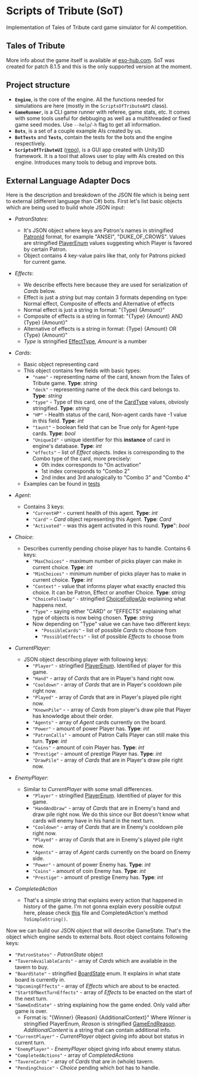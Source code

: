 # Scripts of Tribute (SoT)
Implementation of Tales of Tribute card game simulator for AI competition.

## Tales of Tribute
More info about the game itself is available at [eso-hub.com](https://eso-hub.com/en/tales-of-tribute-card-game). SoT was created for patch 8.1.5 and this is the only supported version at the moment.

## Project structure
* **`Engine`**, is the core of the engine. All the functions needed for simulations are here (mostly in the `ScriptsOfTributeAPI` class).
* **`GameRunner`**, is a CLI game runner with referee, game stats, etc. It comes with some tools useful for debbuging as well as a multithreaded or fixed game seed modes. Use `--help`/`-h` flag to get all information.
* **`Bots`**, is a set of a couple example AIs created by us.
* **`BotTests`** and **`Tests`**, contain the tests for the bots and the engine respectively.
* **`ScriptsOfTributeUI`** ([repo](https://github.com/ScriptsOfTribute/ScriptsOfTribute-GUI)), is a GUI app created with Unity3D framework. It is a tool that allows user to play with AIs created on this engine. Introduces many tools to debug and improve bots.


## External Language Adapter Docs
Here is the description and breakdown of the JSON file which is being sent to external (different language than C#) bots.
First let's list basic objects which are being used to build whole JSON input:
* *PatronStates*:
  * It's JSON object where keys are Patron's names in stringified [PatronId](https://github.com/ScriptsOfTribute/ScriptsOfTribute-Core/blob/c92f394483a9b2ba2fff0a52194bace6a4b7114d/Engine/src/Patrons/Patron.cs#L5) format, for example "ANSEI", "DUKE_OF_CROWS". Values are stringified [PlayerEnum](https://github.com/ScriptsOfTribute/ScriptsOfTribute-Core/blob/c92f394483a9b2ba2fff0a52194bace6a4b7114d/Engine/src/Board/Player.cs#L6) values suggesting which Player is favored by certain Patron.
  * Object contains 4 key-value pairs like that, only for Patrons picked for current game.
* *Effects*:
  * We describe effects here because they are used for serialization of *Cards* below.
  * Effect is just a *string* but may contain 3 formats depending on type: Normal effect, Composite of effects and Alternative of effects
  * Normal effect is just a string in format: "{Type} {Amount}"
  * Composite of effects is a string in format: "{Type} {Amount} AND {Type} {Amount}"
  * Alternative of effects is a string in format: {Type} {Amount} OR {Type} {Amount}"
  * *Type* is stringified [EffectType](https://github.com/ScriptsOfTribute/ScriptsOfTribute-Core/blob/c92f394483a9b2ba2fff0a52194bace6a4b7114d/Engine/src/Board/Cards/UniqueEffect.cs#L3), *Amount* is a number
* *Cards*:
  * Basic object representing card
  * This object contains few fields with basic types:
    * `"name"` - representing name of the card, known from the Tales of Tribute game. **Type**: *string*
    * `"deck"` - representing name of the deck this card belongs to. **Type**: *string*
    * `"type"` - Type of this card, one of the [CardType](https://github.com/ScriptsOfTribute/ScriptsOfTribute-Core/blob/c92f394483a9b2ba2fff0a52194bace6a4b7114d/Engine/src/Board/Cards/Card.cs#L3) values, obviosly stringified. **Type**: *string*
    * `"HP"` - Health status of the card, Non-agent cards have -1 value in this field. **Type**: *int*
    * `"taunt"` - boolean field that can be True only for Agent-type cards. **Type**: *bool*
    * `"UniqueId"` - unique identifier for this **instance** of card in engine's database. **Type**: *int*
    * `"effects"` - list of *Effect* objects. Index is corresponding to the Combo type of the card, more precisely:
      * 0th index corresponds to "On activation"
      * 1st index corresponds to "Combo 2"
      * 2nd index and 3rd analogically to "Combo 3" and "Combo 4"
  * Examples can be found in [tests](Tests/utils/JSONSerializeTests.cs)
* *Agent*:
  * Contains 3 keys:
    * `"CurrentHP"` - current health of this agent. **Type**: *int*
    * `"Card"` - *Card* object representing this Agent. **Type**: *Card*
    * `"Activated"` - was this agent activated in this round. **Type**": *bool*
* *Choice*:
  * Describes currently pending choise player has to handle. Contains 6 keys:
    * `"MaxChoices"` - maximum number of picks player can make in current choice. **Type**: *int*
    * `"MinChoices"` - minimum number of picks player has to make in current choice. **Type**: *int*
    * `"Context"` - value that informs player what exactly enacted this choice. It can be Patron, Effect or another Choice. **Type**: *string*
    * `"ChoiceFollowUp"` - stringified [ChoiceFollowUp](https://github.com/ScriptsOfTribute/ScriptsOfTribute-Core/blob/c92f394483a9b2ba2fff0a52194bace6a4b7114d/Engine/src/Board/PlayResult.cs#L15C13-L15C27) explaining what happens next.
    * `"Type"` - saying either "CARD" or "EFFECTS" explaining what type of objects is now being chosen. **Type**: *string*
    * Now depending on "Type" value we can have two different keys:
      * `"PossibleCards"` - list of possible *Cards* to choose from
      * `"PossibleEffects"` - list of possible *Effects* to choose from
* *CurrentPlayer*:
  * JSON object describing player with following keys:
    * `"Player"` - stringified [PlayerEnum](https://github.com/ScriptsOfTribute/ScriptsOfTribute-Core/blob/c92f394483a9b2ba2fff0a52194bace6a4b7114d/Engine/src/Board/Player.cs#L6). Identified of player for this game.
    * `"Hand"` - array of *Cards* that are in Player's hand right now.
    * `"Cooldown"` - array of *Cards* that are in Player's cooldown pile right now.
    * `"Played"` - array of *Cards* that are in Player's played pile right now.
    * `"KnownPile"` -  - array of *Cards* from player's draw pile that Player has knowledge about their order.
    * `"Agents"` - array of *Agent* cards currently on the board.
    * `"Power"` - amount of power Player has. **Type**: *int*
    * `"PatronCalls"` - amount of Patron Calls Player can still make this turn. **Type**: *int*
    * `"Coins"` - amount of coin Player has. **Type**: *int*
    * `"Prestige"` - amount of prestige Player has. **Type**: *int*
    * `"DrawPile"` - array of *Cards* that are in Player's draw pile right now.
   
* *EnemyPlayer*:
  * Similar to *CurrentPlayer* with some small differences.
    * `"Player"` - stringified [PlayerEnum](https://github.com/ScriptsOfTribute/ScriptsOfTribute-Core/blob/c92f394483a9b2ba2fff0a52194bace6a4b7114d/Engine/src/Board/Player.cs#L6). Identified of player for this game.
    * `"HandAndDraw"` - array of *Cards* that are in Enemy's hand and draw pile right now. We do this since our Bot doesn't know what cards will enemy have in his hand in the next turn.
    * `"Cooldown"` - array of *Cards* that are in Enemy's cooldown pile right now.
    * `"Played"` - array of *Cards* that are in Enemy's played pile right now.
    * `"Agents"` - array of *Agent* cards currently on the board on Enemy side.
    * `"Power"` - amount of power Enemy has. **Type**: *int*
    * `"Coins"` - amount of coin Enemy has. **Type**: *int*
    * `"Prestige"` - amount of prestige Enemy has. **Type**: *int*
   
* *CompletedAction*
  * That's a simple string that explains every action that happened in history of the game. I'm not gonna explain every possible output here, please check [this](Engine/src/Board/CompletedAction.cs) file and CompletedAction's method `ToSimpleString()`.

Now we can build our JSON object that will describe GameState. That's the object which engine sends to external bots.
Root object contains following keys:
* `"PatronStates"` - *PatronState* object
* `"TavernAvailableCards"` - array of *Cards* which are available in the tavern to buy.
* `"BoardState"` - stringified [BoardState](https://github.com/ScriptsOfTribute/ScriptsOfTribute-Core/blob/c92f394483a9b2ba2fff0a52194bace6a4b7114d/Engine/src/Board/CardAction/CardActionManager.cs#L6) enum. It explains in what state board is currently in.
* `"UpcomingEffects"` - array of *Effects* which are about to be enacted.
* `"StartOfNextTurnEffects"` - array of *Effects* to be enacted on the start of the next turn.
* `"GameEndState"` - string explaining how the game ended. Only valid after game is over. 
  * Format is: "{Winner} {Reason} {AdditionalContext}" Where *Winner* is stringified PlayerEnum, *Reason* is stringified [GameEndReason](https://github.com/ScriptsOfTribute/ScriptsOfTribute-Core/blob/c92f394483a9b2ba2fff0a52194bace6a4b7114d/Engine/src/Board/GameEndReason.cs#L3C13-L3C26). *AdditionalContent* is a string that can contain additional info.
* `"CurrentPlayer"` - *CurrentPlayer* object giving info about bot status in current turn.
* `"EnemyPlayer"` - *EnemyPlayer* object giving info about enemy status.
* `"CompletedActions"` - array of *CompletedActions*
* `"TavernCards"` - array of *Cards* that are in (whole) tavern.
* `"PendingChoice"` - *Choice* pending which bot has to handle.
